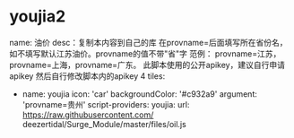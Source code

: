 # youjia2
name:
油价
desc：复制本内容到自己的库
在provname=后面填写所在省份名，如不填写默认江苏油价。provname的值不带"省"字 范例：
provname=江苏，provname=上海，provname=广东。
此脚本使用的公开apikey，建议自行申请apikey
然后自行修改脚本内的apikey
4 tiles:
- name: youjia icon: 'car'
backgroundColor: '#c932a9' argument: 'provname=贵州'
script-providers:
youjia:
url: https://raw.githubusercontent.com/
deezertidal/Surge_Module/master/files/oil.js
